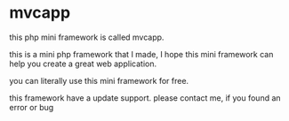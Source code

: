 # mvcapp
this php mini framework is called mvcapp.

this is a mini php framework that I made, I hope this mini framework can help you create a great web application.

you can literally use this mini framework for free.

this framework have a update support.
please contact me, if you found an error or bug